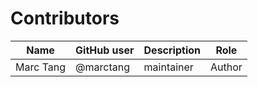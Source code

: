 # Contributors

Name | GitHub user | Description | Role
--- | --- | --- | ---
Marc Tang | @marctang | maintainer | Author
 
